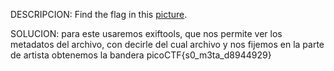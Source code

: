 DESCRIPCION:
Find the flag in this [picture](https://jupiter.challenges.picoctf.org/static/916b07b4c87062c165ace1d3d31ef655/pico_img.png).

SOLUCION:
para este usaremos exiftools, que nos permite ver los metadatos del archivo, con decirle del cual archivo y nos fijemos en la parte de artista obtenemos la bandera
picoCTF{s0_m3ta_d8944929}